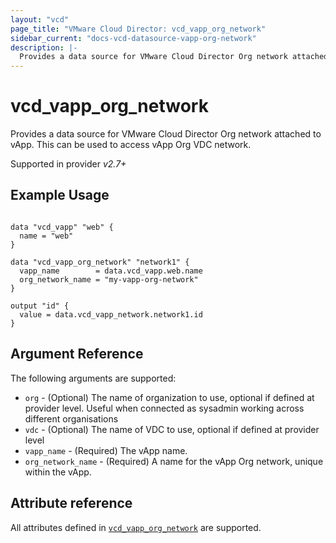 ```yaml
---
layout: "vcd"
page_title: "VMware Cloud Director: vcd_vapp_org_network"
sidebar_current: "docs-vcd-datasource-vapp-org-network"
description: |-
  Provides a data source for VMware Cloud Director Org network attached to vApp. This can be used to access vApp Org network.
---
```


# vcd\_vapp\_org\_network

Provides a data source for VMware Cloud Director Org network attached to vApp. This can be used to access vApp Org VDC network.

Supported in provider *v2.7+*

## Example Usage

```hcl

data "vcd_vapp" "web" {
  name = "web"
}

data "vcd_vapp_org_network" "network1" {
  vapp_name        = data.vcd_vapp.web.name
  org_network_name = "my-vapp-org-network"
}

output "id" {
  value = data.vcd_vapp_network.network1.id
}
```

## Argument Reference

The following arguments are supported:

* `org` - (Optional) The name of organization to use, optional if defined at provider level. Useful when connected as sysadmin working across different organisations
* `vdc` - (Optional) The name of VDC to use, optional if defined at provider level
* `vapp_name` - (Required) The vApp name.
* `org_network_name` - (Required) A name for the vApp Org network, unique within the vApp.

## Attribute reference

All attributes defined in [`vcd_vapp_org_network`](/providers/vmware/vcd/latest/docs/resources/vapp_org_network.html#attribute-reference) are supported.

